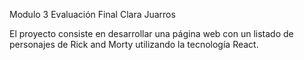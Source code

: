 Modulo 3 Evaluación Final
Clara Juarros

El proyecto consiste en desarrollar una página web con un listado de personajes de Rick and Morty
utilizando la tecnología React.
